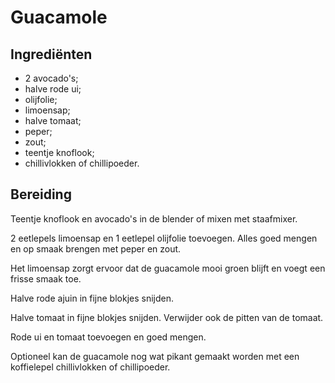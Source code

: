 # Guacamole

## Ingrediënten

* 2 avocado's;
* halve rode ui;
* olijfolie;
* limoensap;
* halve tomaat;
* peper;
* zout;
* teentje knoflook;
* chillivlokken of chillipoeder.

## Bereiding

Teentje knoflook en avocado's in de blender of mixen met staafmixer.

2 eetlepels limoensap en 1 eetlepel olijfolie toevoegen. Alles goed mengen en op smaak brengen met peper en zout.

Het limoensap zorgt ervoor dat de guacamole mooi groen blijft en voegt een frisse smaak toe.

Halve rode ajuin in fijne blokjes snijden.

Halve tomaat in fijne blokjes snijden. Verwijder ook de pitten van de tomaat.

Rode ui en tomaat toevoegen en goed mengen.

Optioneel kan de guacamole nog wat pikant gemaakt worden met een koffielepel chillivlokken of chillipoeder.